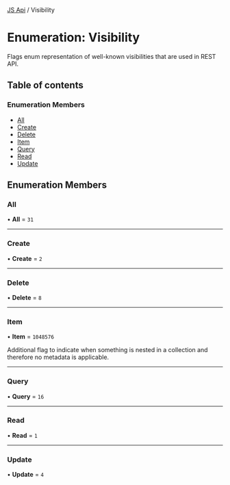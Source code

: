 [JS Api](../index.md) / Visibility

# Enumeration: Visibility

Flags enum representation of well-known visibilities that are used in
REST API.

## Table of contents

### Enumeration Members

- [All](Visibility.md#all)
- [Create](Visibility.md#create)
- [Delete](Visibility.md#delete)
- [Item](Visibility.md#item)
- [Query](Visibility.md#query)
- [Read](Visibility.md#read)
- [Update](Visibility.md#update)

## Enumeration Members

### All

• **All** = ``31``

___

### Create

• **Create** = ``2``

___

### Delete

• **Delete** = ``8``

___

### Item

• **Item** = ``1048576``

Additional flag to indicate when something is nested in a collection
and therefore no metadata is applicable.

___

### Query

• **Query** = ``16``

___

### Read

• **Read** = ``1``

___

### Update

• **Update** = ``4``
